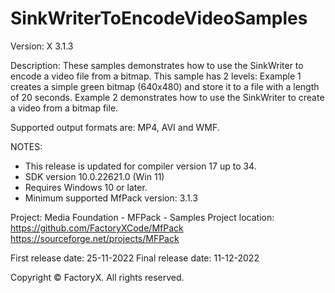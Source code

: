 # SinkWriterToEncodeVideoSamples

Version: X 3.1.3

Description:
  These samples demonstrates how to use the SinkWriter to encode a video file from a bitmap.
  This sample has 2 levels:
  Example 1 creates a simple green bitmap (640x480) and store it to a file with a length of 20 seconds.
  Example 2 demonstrates how to use the SinkWriter to create a video from a bitmap file.

Supported output formats are: MP4, AVI and WMF.

NOTES:
 - This release is updated for compiler version 17 up to 34.
 - SDK version 10.0.22621.0 (Win 11)
 - Requires Windows 10 or later.
 - Minimum supported MfPack version: 3.1.3

Project: Media Foundation - MFPack - Samples
Project location: https://github.com/FactoryXCode/MfPack
                  https://sourceforge.net/projects/MFPack

First release date: 25-11-2022
Final release date: 11-12-2022

Copyright © FactoryX. All rights reserved.




